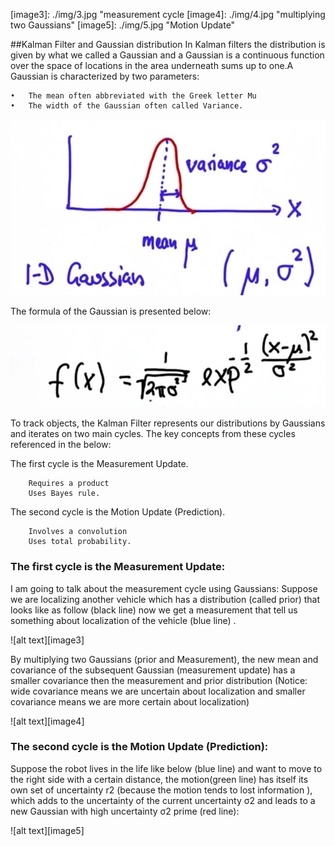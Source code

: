 [image1]: ./img/1.jpg "Gaussian"
[image2]: ./img/2.jpg "Gaussian formula"
[image3]: ./img/3.jpg "measurement cycle 
[image4]: ./img/4.jpg "multiplying two Gaussians"
[image5]: ./img/5.jpg "Motion Update"

##Kalman Filter and Gaussian distribution
In Kalman filters the distribution is given by what we called a Gaussian and a Gaussian is a continuous function over the space of locations in the area underneath sums up to one.A Gaussian is characterized by two parameters:


    •	The mean often abbreviated with the Greek letter Mu 
    •	The width of the Gaussian often called Variance.
![alt text][image1]

The formula of the Gaussian is presented below:

![alt text][image2]

To track objects, the Kalman Filter represents our distributions by Gaussians and iterates on two main cycles. The key concepts from these cycles referenced in the below:

The first cycle is the Measurement Update.

        Requires a product
        Uses Bayes rule.
        
The second cycle is the Motion Update (Prediction).

        Involves a convolution
        Uses total probability.

### The first cycle is the Measurement Update:

I am going to talk about the measurement cycle using Gaussians: Suppose we are localizing another vehicle which has a distribution (called prior) that looks like as follow (black line) now we get a measurement that tell us something about localization of the vehicle (blue line) .

![alt text][image3]

By multiplying two Gaussians (prior and Measurement), the new mean and covariance of the subsequent Gaussian (measurement update) has a smaller covariance then the measurement and prior distribution (Notice: wide covariance means we are uncertain about localization and smaller covariance means we are more certain about localization)

![alt text][image4]

### The second cycle is the Motion Update (Prediction):
Suppose the robot lives in the life like below (blue line) and want to move to the right side with a certain distance, the motion(green line) has itself its own set of uncertainty r2 (because the motion tends to lost information ), which adds to the uncertainty of the current uncertainty σ2 and leads to a new Gaussian with high uncertainty  σ2 prime (red line):

![alt text][image5]
